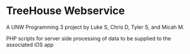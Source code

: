 TreeHouse Webservice
=========
A UNW Programming 3 project by Luke S, Chris D, Tyler S, and Micah M.

PHP scripts for server side processing of data to be supplied to the associated iOS app
